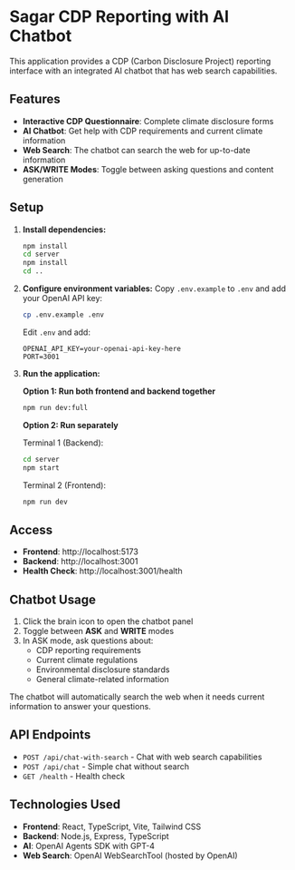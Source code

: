 # Sagar CDP Reporting with AI Chatbot

This application provides a CDP (Carbon Disclosure Project) reporting interface with an integrated AI chatbot that has web search capabilities.

## Features

- **Interactive CDP Questionnaire**: Complete climate disclosure forms
- **AI Chatbot**: Get help with CDP requirements and current climate information
- **Web Search**: The chatbot can search the web for up-to-date information
- **ASK/WRITE Modes**: Toggle between asking questions and content generation

## Setup

1. **Install dependencies:**
   ```bash
   npm install
   cd server
   npm install
   cd ..
   ```

2. **Configure environment variables:**
   Copy `.env.example` to `.env` and add your OpenAI API key:
   ```bash
   cp .env.example .env
   ```
   
   Edit `.env` and add:
   ```
   OPENAI_API_KEY=your-openai-api-key-here
   PORT=3001
   ```

3. **Run the application:**
   
   **Option 1: Run both frontend and backend together**
   ```bash
   npm run dev:full
   ```
   
   **Option 2: Run separately**
   
   Terminal 1 (Backend):
   ```bash
   cd server
   npm start
   ```
   
   Terminal 2 (Frontend):
   ```bash
   npm run dev
   ```

## Access

- **Frontend**: http://localhost:5173
- **Backend**: http://localhost:3001
- **Health Check**: http://localhost:3001/health

## Chatbot Usage

1. Click the brain icon to open the chatbot panel
2. Toggle between **ASK** and **WRITE** modes
3. In ASK mode, ask questions about:
   - CDP reporting requirements
   - Current climate regulations
   - Environmental disclosure standards
   - General climate-related information

The chatbot will automatically search the web when it needs current information to answer your questions.

## API Endpoints

- `POST /api/chat-with-search` - Chat with web search capabilities
- `POST /api/chat` - Simple chat without search
- `GET /health` - Health check

## Technologies Used

- **Frontend**: React, TypeScript, Vite, Tailwind CSS
- **Backend**: Node.js, Express, TypeScript
- **AI**: OpenAI Agents SDK with GPT-4
- **Web Search**: OpenAI WebSearchTool (hosted by OpenAI)